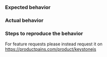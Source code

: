 ### Expected behavior

### Actual behavior

### Steps to reproduce the behavior

For feature requests please instead request it on https://productpains.com/product/keystonejs
